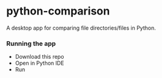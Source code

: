 # python-comparison
A desktop app for comparing file directories/files in Python.

### Running the app

* Download this repo
* Open in Python IDE
* Run

